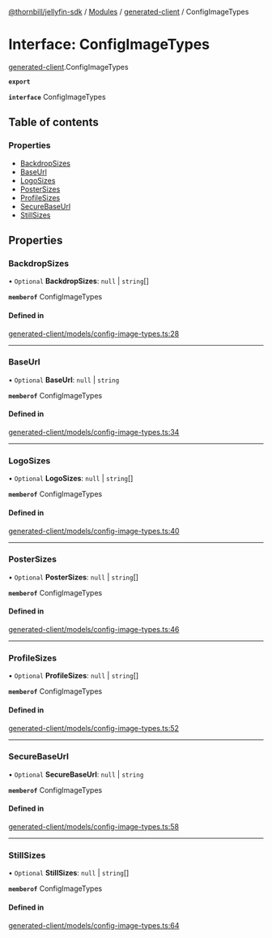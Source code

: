 [@thornbill/jellyfin-sdk](../README.md) / [Modules](../modules.md) / [generated-client](../modules/generated_client.md) / ConfigImageTypes

# Interface: ConfigImageTypes

[generated-client](../modules/generated_client.md).ConfigImageTypes

**`export`**

**`interface`** ConfigImageTypes

## Table of contents

### Properties

- [BackdropSizes](generated_client.ConfigImageTypes.md#backdropsizes)
- [BaseUrl](generated_client.ConfigImageTypes.md#baseurl)
- [LogoSizes](generated_client.ConfigImageTypes.md#logosizes)
- [PosterSizes](generated_client.ConfigImageTypes.md#postersizes)
- [ProfileSizes](generated_client.ConfigImageTypes.md#profilesizes)
- [SecureBaseUrl](generated_client.ConfigImageTypes.md#securebaseurl)
- [StillSizes](generated_client.ConfigImageTypes.md#stillsizes)

## Properties

### BackdropSizes

• `Optional` **BackdropSizes**: ``null`` \| `string`[]

**`memberof`** ConfigImageTypes

#### Defined in

[generated-client/models/config-image-types.ts:28](https://github.com/jellyfin/jellyfin-sdk-typescript/blob/fa599ae/src/generated-client/models/config-image-types.ts#L28)

___

### BaseUrl

• `Optional` **BaseUrl**: ``null`` \| `string`

**`memberof`** ConfigImageTypes

#### Defined in

[generated-client/models/config-image-types.ts:34](https://github.com/jellyfin/jellyfin-sdk-typescript/blob/fa599ae/src/generated-client/models/config-image-types.ts#L34)

___

### LogoSizes

• `Optional` **LogoSizes**: ``null`` \| `string`[]

**`memberof`** ConfigImageTypes

#### Defined in

[generated-client/models/config-image-types.ts:40](https://github.com/jellyfin/jellyfin-sdk-typescript/blob/fa599ae/src/generated-client/models/config-image-types.ts#L40)

___

### PosterSizes

• `Optional` **PosterSizes**: ``null`` \| `string`[]

**`memberof`** ConfigImageTypes

#### Defined in

[generated-client/models/config-image-types.ts:46](https://github.com/jellyfin/jellyfin-sdk-typescript/blob/fa599ae/src/generated-client/models/config-image-types.ts#L46)

___

### ProfileSizes

• `Optional` **ProfileSizes**: ``null`` \| `string`[]

**`memberof`** ConfigImageTypes

#### Defined in

[generated-client/models/config-image-types.ts:52](https://github.com/jellyfin/jellyfin-sdk-typescript/blob/fa599ae/src/generated-client/models/config-image-types.ts#L52)

___

### SecureBaseUrl

• `Optional` **SecureBaseUrl**: ``null`` \| `string`

**`memberof`** ConfigImageTypes

#### Defined in

[generated-client/models/config-image-types.ts:58](https://github.com/jellyfin/jellyfin-sdk-typescript/blob/fa599ae/src/generated-client/models/config-image-types.ts#L58)

___

### StillSizes

• `Optional` **StillSizes**: ``null`` \| `string`[]

**`memberof`** ConfigImageTypes

#### Defined in

[generated-client/models/config-image-types.ts:64](https://github.com/jellyfin/jellyfin-sdk-typescript/blob/fa599ae/src/generated-client/models/config-image-types.ts#L64)
